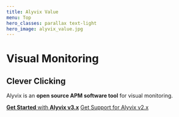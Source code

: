 ```yaml
---
title: Alyvix Value
menu: Top
hero_classes: parallax text-light
hero_image: alyvix_value.jpg
---
```

<!--
hero_classes: text-dark overlay-light parallax
-->

# Visual Monitoring
## Clever Clicking
<!--
Click Clock
-->

Alyvix is an **open source APM software tool** for visual monitoring.

[**Get Started** with **Alyvix v3.x**](https://alyvix.com/learn/getting_started.html?classes=btn,btn-success,btn-lg&target=_blank) [Get Support for Alyvix v2.x](https://v2.alyvix.com?classes=btn,btn-primary,btn-lg&target=_blank)

